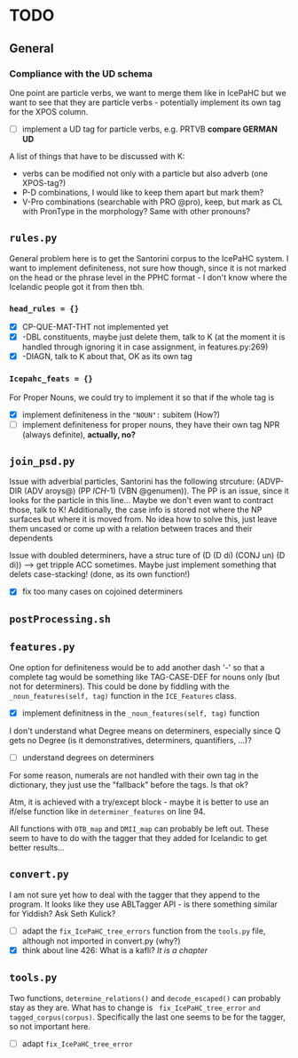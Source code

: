 # TODO

## General

### Compliance with the UD schema

One point are particle verbs, we want to merge them like in IcePaHC but we want to see that they are particle verbs - potentially implement its own tag for the XPOS column.

- [ ] implement a UD tag for particle verbs, e.g. PRTVB **compare GERMAN UD**

A list of things that have to be discussed with K:
- verbs can be modified not only with a particle but also adverb (one XPOS-tag?)
- P-D combinations, I would like to keep them apart but mark them? 
- V-Pro combinations (searchable with PRO @pro), keep, but mark as CL with PronType in the morphology? Same with other pronouns? 

## `rules.py`

General problem here is to get the Santorini corpus to the IcePaHC system. 
I want to implement definiteness, not sure how though, since it is not marked on the head or the phrase level in the PPHC format - I don't know where the Icelandic people got it from then tbh. 

### `head_rules = {}`
- [x] CP-QUE-MAT-THT not implemented yet 
- [x] -DBL constituents, maybe just delete them, talk to K
  (at the moment it is handled through ignoring it in case assignment, in features.py:269)
- [x] -DIAGN, talk to K about that, OK as its own tag

###  `Icepahc_feats = {}`

For Proper Nouns, we could try to implement it so that if the whole tag is 

- [x] implement definiteness in the `"NOUN":` subitem (How?)
- [ ] implement definiteness for proper nouns, they have their own tag NPR (always definite), **actually, no?**

## `join_psd.py`

Issue with adverbial particles, Santorini has the following strcuture: (ADVP-DIR (ADV aroys@) (PP *ICH*-1) (VBN @genumen)). The PP is an issue, since it looks for the particle in this line... Maybe we don't even want to contract those, talk to K! Additionally, the case info is stored not where the NP surfaces but where it is moved from. No idea how to solve this, just leave them uncased or come up with a relation between traces and their dependents

Issue with doubled determiners, have a struc ture of (D (D di) (CONJ un) (D di)) --> get tripple ACC sometimes.
Maybe just implement something that delets case-stacking! (done, as its own function!)

- [x] fix too many cases on cojoined determiners

## `postProcessing.sh`

## `features.py`

One option for definiteness would be to add another dash '-' so that a complete tag would be something like TAG-CASE-DEF for nouns only (but not for determiners). This could be done by fiddling with the `_noun_features(self, tag)` function in the `ICE_Features` class.

- [x] implement definitness in the `_noun_features(self, tag)` function

I don't understand what Degree means on determiners, especially since Q gets no Degree (is it demonstratives, determiners, quantifiers, ...)?

- [ ] understand degrees on determiners

For some reason, numerals are not handled with their own tag in the dictionary, they just use the "fallback" before the tags. Is that ok? 

Atm, it is achieved with a try/except block - maybe it is better to use an if/else function like in `determiner_features` on line 94. 

All functions with `OTB_map` and `DMII_map` can probably be left out. These seem to have to do with the tagger that they added for Icelandic to get better results...

## `convert.py`

I am not sure yet how to deal with the tagger that they append to the program. It looks like they use ABLTagger API - is there something similar for Yiddish? Ask Seth Kulick? 

- [ ] adapt the `fix_IcePaHC_tree_errors` function from the `tools.py` file, although not imported in convert.py (why?)
- [x] think about line 426: What is a kafli? *It is a chapter*

## `tools.py`

Two functions, `determine_relations()` and `decode_escaped()` can probably stay as they are. What has to change is ` fix_IcePaHC_tree_error` `and tagged_corpus(corpus)`. Specifically the last one seems to be for the tagger, so not important here. 

- [ ] adapt `fix_IcePaHC_tree_error`
